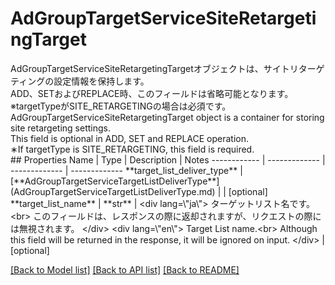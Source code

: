 # AdGroupTargetServiceSiteRetargetingTarget

<div lang=\"ja\"> AdGroupTargetServiceSiteRetargetingTargetオブジェクトは、サイトリターゲティングの設定情報を保持します。<br> ADD、SETおよびREPLACE時、このフィールドは省略可能となります。<br> ※targetTypeがSITE_RETARGETINGの場合は必須です。 </div> <div lang=\"en\"> AdGroupTargetServiceSiteRetargetingTarget object is a container for storing site retargeting settings.<br> This field is optional in ADD, SET and REPLACE operation.<br> ∗If targetType is SITE_RETARGETING, this field is required. </div> 
## Properties
Name | Type | Description | Notes
------------ | ------------- | ------------- | -------------
**target_list_deliver_type** | [**AdGroupTargetServiceTargetListDeliverType**](AdGroupTargetServiceTargetListDeliverType.md) |  | [optional] 
**target_list_name** | **str** | &lt;div lang&#x3D;\&quot;ja\&quot;&gt; ターゲットリスト名です。&lt;br&gt; このフィールドは、レスポンスの際に返却されますが、リクエストの際には無視されます。 &lt;/div&gt; &lt;div lang&#x3D;\&quot;en\&quot;&gt; Target List name.&lt;br&gt; Although this field will be returned in the response, it will be ignored on input. &lt;/div&gt;  | [optional] 

[[Back to Model list]](../README.md#documentation-for-models) [[Back to API list]](../README.md#documentation-for-api-endpoints) [[Back to README]](../README.md)


